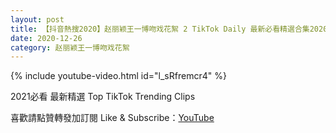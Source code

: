 ```yaml
---
layout: post
title: 【抖音熱搜2020】赵丽颖王一博吻戏花絮 2 TikTok Daily 最新必看精選合集2020 12 26
date: 2020-12-26
category: 赵丽颖王一博吻戏花絮
---
```


{% include youtube-video.html id="l_sRfremcr4" %}

2021必看 最新精選 Top TikTok Trending Clips

喜歡請點贊轉發加訂閱 Like & Subscribe：[YouTube](https://www.youtube.com/channel/UCAoR7VcanIPd04uEq_GIylA/videos)

